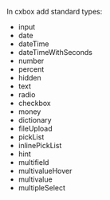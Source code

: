 In cxbox add standard types:

* input
* date
* dateTime
* dateTimeWithSeconds
* number
* percent
* hidden
* text
* radio
* checkbox
* money
* dictionary
* fileUpload
* pickList
* inlinePickList
* hint
* multifield
* multivalueHover
* multivalue
* multipleSelect
